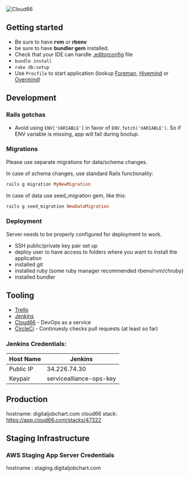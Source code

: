 ![Cloud66](https://app.cloud66.com/stacks/badge/f3e65df9edad6603f34a68933bbc4d1f.svg)

## Getting started

- Be sure to have **rvm** or **rbenv**
- be sure to have **bundler gem** installed.
- Check that your IDE can handle [.editorconfig](http://editorconfig.org) file
- `bundle install`
- `rake db:setup`
- Use `Procfile` to start application (lookup [Foreman](https://github.com/ddollar/foreman),
[Hivemind](https://github.com/DarthSim/hivemind) or [Overmind](https://github.com/DarthSim/overmind))

## Development
### Rails gotchas
- Avoid using `ENV['VARIABLE']` in favor of `ENV.fetch('VARIABLE')`. So if ENV variable is missing, app will fail during bootup.

### Migrations

Please use separate migrations for data/schema changes.

In case of schema changes, use standard Rails functionality:

```ruby
rails g migration MyNewMigration
```

In case of data use seed_migration gem, like this:

```ruby
rails g seed_migration NewDataMigration
```

### Deployment
Server needs to be properly configured for deployment to work.

- SSH public/private key pair set up
- deploy user to have access to folders where you want to install the application
- installed git
- installed ruby (some ruby manager recommended rbenv/rvm/chruby)
- installed bundler


## Tooling

- [Trello](https://trello.com/b/zMV1ztiR/service-alliance-web-app)
- [Jenkins](http://34.226.74.30)
- [Cloud66](cloud66.com) - DevOps as a service
- [CircleCi](circleci.com) - Continuesly checks pull requests (at least so far)


### Jenkins Credentials:
|Host Name|Jenkins|
----------|------------
|Public IP|34.226.74.30|
|Keypair| servicealliance-ops-key|

## Production
hostname: digitaljobchart.com
cloud66 stack: https://app.cloud66.com/stacks/47322


## Staging Infrastructure

### AWS Staging App Server Credentials
hostname : staging.digitaljobchart.com



